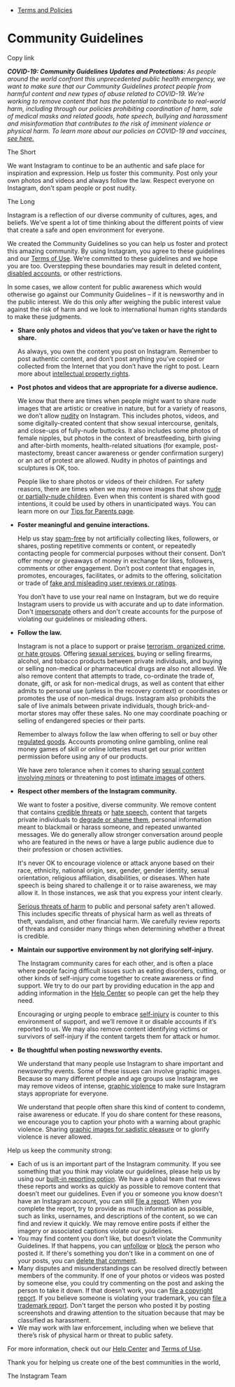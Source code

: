 *   [Terms and Policies](https://help.instagram.com/1417489251945243/?helpref=breadcrumb)

Community Guidelines
====================

Copy link

_**COVID-19: Community Guidelines Updates and Protections:** As people around the world confront this unprecedented public health emergency, we want to make sure that our Community Guidelines protect people from harmful content and new types of abuse related to COVID-19. We’re working to remove content that has the potential to contribute to real-world harm, including through our policies prohibiting coordination of harm, sale of medical masks and related goods, hate speech, bullying and harassment and misinformation that contributes to the risk of imminent violence or physical harm. To learn more about our policies on COVID-19 and vaccines, [see here.](https://help.instagram.com/697825587576762?helpref=faq_content)_

The Short

We want Instagram to continue to be an authentic and safe place for inspiration and expression. Help us foster this community. Post only your own photos and videos and always follow the law. Respect everyone on Instagram, don’t spam people or post nudity.

The Long

Instagram is a reflection of our diverse community of cultures, ages, and beliefs. We’ve spent a lot of time thinking about the different points of view that create a safe and open environment for everyone.

We created the Community Guidelines so you can help us foster and protect this amazing community. By using Instagram, you agree to these guidelines and our [Terms of Use](https://www.instagram.com/legal/terms). We’re committed to these guidelines and we hope you are too. Overstepping these boundaries may result in deleted content, [disabled accounts](https://help.instagram.com/366993040048856?helpref=faq_content), or other restrictions.

In some cases, we allow content for public awareness which would otherwise go against our Community Guidelines – if it is newsworthy and in the public interest. We do this only after weighing the public interest value against the risk of harm and we look to international human rights standards to make these judgments.

*   **Share only photos and videos that you’ve taken or have the right to share.**
    
    As always, you own the content you post on Instagram. Remember to post authentic content, and don’t post anything you’ve copied or collected from the Internet that you don’t have the right to post. Learn more about [intellectual property rights](https://help.instagram.com/126382350847838?helpref=faq_content).
    
*   **Post photos and videos that are appropriate for a diverse audience.**
    
    We know that there are times when people might want to share nude images that are artistic or creative in nature, but for a variety of reasons, we don’t allow [nudity](https://l.instagram.com/?u=https%3A%2F%2Fwww.facebook.com%2Fcommunitystandards%2Fadult_nudity_sexual_activity&e=AT2qSIrSzP5M3_Iad0v2RzUaZibxJVFZLgzkRbL7gKNs0JfgalUN0hjpGD0yhkMvOozxNUTGjizouewr1KeXTNKKag9gYJ8iVhQrA4Rpq4V7lVgVY34py4aStLmieJKuBEPm4wT76XEulEzBgbiNvnYn2DHH8rsD2ZoQeA) on Instagram. This includes photos, videos, and some digitally-created content that show sexual intercourse, genitals, and close-ups of fully-nude buttocks. It also includes some photos of female nipples, but photos in the context of breastfeeding, birth giving and after-birth moments, health-related situations (for example, post-mastectomy, breast cancer awareness or gender confirmation surgery) or an act of protest are allowed. Nudity in photos of paintings and sculptures is OK, too.
    
    People like to share photos or videos of their children. For safety reasons, there are times when we may remove images that show [nude or partially-nude children](https://l.instagram.com/?u=https%3A%2F%2Fwww.facebook.com%2Fcommunitystandards%2Fchild_nudity_sexual_exploitation&e=AT2qSIrSzP5M3_Iad0v2RzUaZibxJVFZLgzkRbL7gKNs0JfgalUN0hjpGD0yhkMvOozxNUTGjizouewr1KeXTNKKag9gYJ8iVhQrA4Rpq4V7lVgVY34py4aStLmieJKuBEPm4wT76XEulEzBgbiNvnYn2DHH8rsD2ZoQeA). Even when this content is shared with good intentions, it could be used by others in unanticipated ways. You can learn more on our [Tips for Parents page](https://help.instagram.com/154475974694511/?helpref=faq_content).
    
*   **Foster meaningful and genuine interactions.**
    
    Help us stay [spam-free](https://l.instagram.com/?u=https%3A%2F%2Fwww.facebook.com%2Fcommunitystandards%2Fspam&e=AT2qSIrSzP5M3_Iad0v2RzUaZibxJVFZLgzkRbL7gKNs0JfgalUN0hjpGD0yhkMvOozxNUTGjizouewr1KeXTNKKag9gYJ8iVhQrA4Rpq4V7lVgVY34py4aStLmieJKuBEPm4wT76XEulEzBgbiNvnYn2DHH8rsD2ZoQeA) by not artificially collecting likes, followers, or shares, posting repetitive comments or content, or repeatedly contacting people for commercial purposes without their consent. Don’t offer money or giveaways of money in exchange for likes, followers, comments or other engagement. Don’t post content that engages in, promotes, encourages, facilitates, or admits to the offering, solicitation or trade of [fake and misleading user reviews or ratings](https://l.instagram.com/?u=https%3A%2F%2Fwww.facebook.com%2Fcommunitystandards%2Ffraud_deception&e=AT2qSIrSzP5M3_Iad0v2RzUaZibxJVFZLgzkRbL7gKNs0JfgalUN0hjpGD0yhkMvOozxNUTGjizouewr1KeXTNKKag9gYJ8iVhQrA4Rpq4V7lVgVY34py4aStLmieJKuBEPm4wT76XEulEzBgbiNvnYn2DHH8rsD2ZoQeA).
    
    You don’t have to use your real name on Instagram, but we do require Instagram users to provide us with accurate and up to date information. Don't [impersonate](https://l.instagram.com/?u=https%3A%2F%2Fwww.facebook.com%2Fcommunitystandards%2Fmisrepresentation&e=AT2qSIrSzP5M3_Iad0v2RzUaZibxJVFZLgzkRbL7gKNs0JfgalUN0hjpGD0yhkMvOozxNUTGjizouewr1KeXTNKKag9gYJ8iVhQrA4Rpq4V7lVgVY34py4aStLmieJKuBEPm4wT76XEulEzBgbiNvnYn2DHH8rsD2ZoQeA) others and don't create accounts for the purpose of violating our guidelines or misleading others.
    
*   **Follow the law.**
    
    Instagram is not a place to support or praise [terrorism, organized crime, or hate groups](https://l.instagram.com/?u=https%3A%2F%2Fwww.facebook.com%2Fcommunitystandards%2Fdangerous_individuals_organizations&e=AT2qSIrSzP5M3_Iad0v2RzUaZibxJVFZLgzkRbL7gKNs0JfgalUN0hjpGD0yhkMvOozxNUTGjizouewr1KeXTNKKag9gYJ8iVhQrA4Rpq4V7lVgVY34py4aStLmieJKuBEPm4wT76XEulEzBgbiNvnYn2DHH8rsD2ZoQeA). Offering [sexual services](https://l.instagram.com/?u=https%3A%2F%2Fwww.facebook.com%2Fcommunitystandards%2Fsexual_solicitation&e=AT2qSIrSzP5M3_Iad0v2RzUaZibxJVFZLgzkRbL7gKNs0JfgalUN0hjpGD0yhkMvOozxNUTGjizouewr1KeXTNKKag9gYJ8iVhQrA4Rpq4V7lVgVY34py4aStLmieJKuBEPm4wT76XEulEzBgbiNvnYn2DHH8rsD2ZoQeA), buying or selling firearms, alcohol, and tobacco products between private individuals, and buying or selling non-medical or pharmaceutical drugs are also not allowed. We also remove content that attempts to trade, co-ordinate the trade of, donate, gift, or ask for non-medical drugs, as well as content that either admits to personal use (unless in the recovery context) or coordinates or promotes the use of non-medical drugs. Instagram also prohibits the sale of live animals between private individuals, though brick-and-mortar stores may offer these sales. No one may coordinate poaching or selling of endangered species or their parts.
    
    Remember to always follow the law when offering to sell or buy other [regulated goods](https://l.instagram.com/?u=https%3A%2F%2Fwww.facebook.com%2Fcommunitystandards%2Fregulated_goods&e=AT2qSIrSzP5M3_Iad0v2RzUaZibxJVFZLgzkRbL7gKNs0JfgalUN0hjpGD0yhkMvOozxNUTGjizouewr1KeXTNKKag9gYJ8iVhQrA4Rpq4V7lVgVY34py4aStLmieJKuBEPm4wT76XEulEzBgbiNvnYn2DHH8rsD2ZoQeA). Accounts promoting online gambling, online real money games of skill or online lotteries must get our prior written permission before using any of our products.
    
    We have zero tolerance when it comes to sharing [sexual content involving minors](https://l.instagram.com/?u=https%3A%2F%2Fwww.facebook.com%2Fcommunitystandards%2Fchild_nudity_sexual_exploitation&e=AT2qSIrSzP5M3_Iad0v2RzUaZibxJVFZLgzkRbL7gKNs0JfgalUN0hjpGD0yhkMvOozxNUTGjizouewr1KeXTNKKag9gYJ8iVhQrA4Rpq4V7lVgVY34py4aStLmieJKuBEPm4wT76XEulEzBgbiNvnYn2DHH8rsD2ZoQeA) or threatening to post [intimate images](https://l.instagram.com/?u=https%3A%2F%2Fwww.facebook.com%2Fcommunitystandards%2Fsexual_exploitation_adults&e=AT2qSIrSzP5M3_Iad0v2RzUaZibxJVFZLgzkRbL7gKNs0JfgalUN0hjpGD0yhkMvOozxNUTGjizouewr1KeXTNKKag9gYJ8iVhQrA4Rpq4V7lVgVY34py4aStLmieJKuBEPm4wT76XEulEzBgbiNvnYn2DHH8rsD2ZoQeA) of others.
    
*   **Respect other members of the Instagram community.**
    
    We want to foster a positive, diverse community. We remove content that contains [credible threats](https://l.instagram.com/?u=https%3A%2F%2Fwww.facebook.com%2Fcommunitystandards%2Fcredible_violence&e=AT2qSIrSzP5M3_Iad0v2RzUaZibxJVFZLgzkRbL7gKNs0JfgalUN0hjpGD0yhkMvOozxNUTGjizouewr1KeXTNKKag9gYJ8iVhQrA4Rpq4V7lVgVY34py4aStLmieJKuBEPm4wT76XEulEzBgbiNvnYn2DHH8rsD2ZoQeA) or [hate speech](https://l.instagram.com/?u=https%3A%2F%2Fwww.facebook.com%2Fcommunitystandards%2Fhate_speech&e=AT2qSIrSzP5M3_Iad0v2RzUaZibxJVFZLgzkRbL7gKNs0JfgalUN0hjpGD0yhkMvOozxNUTGjizouewr1KeXTNKKag9gYJ8iVhQrA4Rpq4V7lVgVY34py4aStLmieJKuBEPm4wT76XEulEzBgbiNvnYn2DHH8rsD2ZoQeA), content that targets private individuals to [degrade or shame them](https://l.instagram.com/?u=https%3A%2F%2Fwww.facebook.com%2Fcommunitystandards%2Fbullying&e=AT2qSIrSzP5M3_Iad0v2RzUaZibxJVFZLgzkRbL7gKNs0JfgalUN0hjpGD0yhkMvOozxNUTGjizouewr1KeXTNKKag9gYJ8iVhQrA4Rpq4V7lVgVY34py4aStLmieJKuBEPm4wT76XEulEzBgbiNvnYn2DHH8rsD2ZoQeA), personal information meant to blackmail or harass someone, and repeated unwanted messages. We do generally allow stronger conversation around people who are featured in the news or have a large public audience due to their profession or chosen activities.
    
    It's never OK to encourage violence or attack anyone based on their race, ethnicity, national origin, sex, gender, gender identity, sexual orientation, religious affiliation, disabilities, or diseases. When hate speech is being shared to challenge it or to raise awareness, we may allow it. In those instances, we ask that you express your intent clearly.
    
    [Serious threats of harm](https://l.instagram.com/?u=https%3A%2F%2Fwww.facebook.com%2Fcommunitystandards%2Fcredible_violence&e=AT2qSIrSzP5M3_Iad0v2RzUaZibxJVFZLgzkRbL7gKNs0JfgalUN0hjpGD0yhkMvOozxNUTGjizouewr1KeXTNKKag9gYJ8iVhQrA4Rpq4V7lVgVY34py4aStLmieJKuBEPm4wT76XEulEzBgbiNvnYn2DHH8rsD2ZoQeA) to public and personal safety aren't allowed. This includes specific threats of physical harm as well as threats of theft, vandalism, and other financial harm. We carefully review reports of threats and consider many things when determining whether a threat is credible.
    
*   **Maintain our supportive environment by not glorifying self-injury.**
    
    The Instagram community cares for each other, and is often a place where people facing difficult issues such as eating disorders, cutting, or other kinds of self-injury come together to create awareness or find support. We try to do our part by providing education in the app and adding information in the [Help Center](https://help.instagram.com/) so people can get the help they need.
    
    Encouraging or urging people to embrace [self-injury](https://l.instagram.com/?u=https%3A%2F%2Fwww.facebook.com%2Fcommunitystandards%2Fsuicide_self_injury_violence&e=AT2qSIrSzP5M3_Iad0v2RzUaZibxJVFZLgzkRbL7gKNs0JfgalUN0hjpGD0yhkMvOozxNUTGjizouewr1KeXTNKKag9gYJ8iVhQrA4Rpq4V7lVgVY34py4aStLmieJKuBEPm4wT76XEulEzBgbiNvnYn2DHH8rsD2ZoQeA) is counter to this environment of support, and we’ll remove it or disable accounts if it’s reported to us. We may also remove content identifying victims or survivors of self-injury if the content targets them for attack or humor.
    
*   **Be thoughtful when posting newsworthy events.**
    
    We understand that many people use Instagram to share important and newsworthy events. Some of these issues can involve graphic images. Because so many different people and age groups use Instagram, we may remove videos of intense, [graphic violence](https://l.instagram.com/?u=https%3A%2F%2Fwww.facebook.com%2Fcommunitystandards%2Fgraphic_violence&e=AT2qSIrSzP5M3_Iad0v2RzUaZibxJVFZLgzkRbL7gKNs0JfgalUN0hjpGD0yhkMvOozxNUTGjizouewr1KeXTNKKag9gYJ8iVhQrA4Rpq4V7lVgVY34py4aStLmieJKuBEPm4wT76XEulEzBgbiNvnYn2DHH8rsD2ZoQeA) to make sure Instagram stays appropriate for everyone.
    
    We understand that people often share this kind of content to condemn, raise awareness or educate. If you do share content for these reasons, we encourage you to caption your photo with a warning about graphic violence. Sharing [graphic images for sadistic pleasure](https://l.instagram.com/?u=https%3A%2F%2Fwww.facebook.com%2Fcommunitystandards%2Fcruel_insensitive&e=AT2qSIrSzP5M3_Iad0v2RzUaZibxJVFZLgzkRbL7gKNs0JfgalUN0hjpGD0yhkMvOozxNUTGjizouewr1KeXTNKKag9gYJ8iVhQrA4Rpq4V7lVgVY34py4aStLmieJKuBEPm4wT76XEulEzBgbiNvnYn2DHH8rsD2ZoQeA) or to glorify violence is never allowed.
    

Help us keep the community strong:

*   Each of us is an important part of the Instagram community. If you see something that you think may violate our guidelines, please help us by using our [built-in reporting option](https://help.instagram.com/165828726894770?helpref=faq_content). We have a global team that reviews these reports and works as quickly as possible to remove content that doesn’t meet our guidelines. Even if you or someone you know doesn’t have an Instagram account, you can still [file a report](https://help.instagram.com/contact/383679321740945). When you complete the report, try to provide as much information as possible, such as links, usernames, and descriptions of the content, so we can find and review it quickly. We may remove entire posts if either the imagery or associated captions violate our guidelines.
*   You may find content you don’t like, but doesn’t violate the Community Guidelines. If that happens, you can [unfollow](https://help.instagram.com/286340048138725?helpref=faq_content) or [block](https://help.instagram.com/426700567389543/?helpref=faq_content) the person who posted it. If there's something you don't like in a comment on one of your posts, you can [delete that comment](https://help.instagram.com/289098941190483?helpref=faq_content).
*   Many disputes and misunderstandings can be resolved directly between members of the community. If one of your photos or videos was posted by someone else, you could try commenting on the post and asking the person to take it down. If that doesn’t work, you can [file a copyright report](https://help.instagram.com/126382350847838?helpref=faq_content). If you believe someone is violating your trademark, you can [file a trademark report](https://help.instagram.com/222826637847963?helpref=faq_content). Don't target the person who posted it by posting screenshots and drawing attention to the situation because that may be classified as harassment.
*   We may work with law enforcement, including when we believe that there’s risk of physical harm or threat to public safety.

For more information, check out our [Help Center](https://help.instagram.com/) and [Terms of Use](https://l.instagram.com/?u=http%3A%2F%2Finstagram.com%2Flegal%2Fterms%2F%23&e=AT2qSIrSzP5M3_Iad0v2RzUaZibxJVFZLgzkRbL7gKNs0JfgalUN0hjpGD0yhkMvOozxNUTGjizouewr1KeXTNKKag9gYJ8iVhQrA4Rpq4V7lVgVY34py4aStLmieJKuBEPm4wT76XEulEzBgbiNvnYn2DHH8rsD2ZoQeA).

Thank you for helping us create one of the best communities in the world,

The Instagram Team